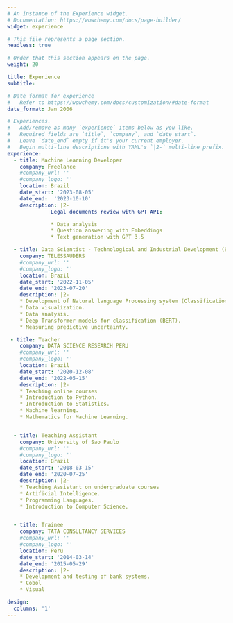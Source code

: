 ```yaml
---
# An instance of the Experience widget.
# Documentation: https://wowchemy.com/docs/page-builder/
widget: experience

# This file represents a page section.
headless: true

# Order that this section appears on the page.
weight: 20

title: Experience
subtitle:

# Date format for experience
#   Refer to https://wowchemy.com/docs/customization/#date-format
date_format: Jan 2006

# Experiences.
#   Add/remove as many `experience` items below as you like.
#   Required fields are `title`, `company`, and `date_start`.
#   Leave `date_end` empty if it's your current employer.
#   Begin multi-line descriptions with YAML's `|2-` multi-line prefix.
experience:
  - title: Machine Learning Developer
    company: Freelance
    #company_url: ''
    #company_logo: ''
    location: Brazil
    date_start: '2023-08-05'
    date_end:  '2023-10-10'
    description: |2-
              Legal documents review with GPT API:

              * Data analysis
              * Question answering with Embeddings
              * Text generation with GPT 3.5

  - title: Data Scientist - Technological and Industrial Development (B)
    company: TELESSAUDERS
    #company_url: ''
    #company_logo: ''
    location: Brazil
    date_start: '2022-11-05'
    date_end: '2023-07-20'
    description: |2-
    * Development of Natural language Processing system (Classification of clinical cases).
    * Data visualization.
    * Data analysis.
    * Deep Transformer models for classification (BERT).
    * Measuring predictive uncertainty.

 - title: Teacher
    company: DATA SCIENCE RESEARCH PERU
    #company_url: ''
    #company_logo: ''
    location: Brazil
    date_start: '2020-12-08'
    date_end: '2022-05-15'
    description: |2-
    * Teaching online courses
    * Introduction to Python.
    * Introduction to Statistics.
    * Machine learning.
    * Mathematics for Machine Learning.


  - title: Teaching Assistant
    company: University of Sao Paulo
    #company_url: ''
    #company_logo: ''
    location: Brazil
    date_start: '2018-03-15'
    date_end: '2020-07-25'
    description: |2-
    * Teaching Assistant on undergraduate courses
    * Artificial Intelligence.
    * Programming Languages.
    * Introduction to Computer Science.


  - title: Trainee
    company: TATA CONSULTANCY SERVICES
    #company_url: ''
    #company_logo: ''
    location: Peru
    date_start: '2014-03-14'
    date_end: '2015-05-29'
    description: |2-
    * Development and testing of bank systems.
    * Cobol
    * Visual

design:
  columns: '1'
---
```

